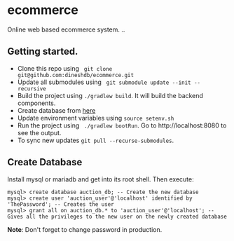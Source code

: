 # ecommerce
Online web based ecommerce system.
..
## Getting started.
* Clone this repo using ``` git clone git@github.com:dineshdb/ecommerce.git```
* Update all submodules using ``` git submodule update --init --recursive```
* Build the project using ``` ./gradlew build ```. It will build the backend components.
* Create database from [here](#create_database)
* Update environment variables using ```source setenv.sh```
* Run the project using ``` ./gradlew bootRun```. Go to http://localhost:8080 to see the output.
* To sync new updates ``git pull --recurse-submodules``.

## Create Database
Install mysql or mariadb and get into its root shell. Then execute:
```mysql
mysql> create database auction_db; -- Create the new database
mysql> create user 'auction_user'@'localhost' identified by 'ThePassword'; -- Creates the user
mysql> grant all on auction_db.* to 'auction_user'@'localhost'; -- Gives all the privileges to the new user on the newly created database
```

**Note**: Don't forget to change password in production.
